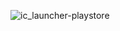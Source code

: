 ![ic_launcher-playstore](https://user-images.githubusercontent.com/71799051/104077814-78403300-521b-11eb-9bbc-059cbb2c8d12.png)
